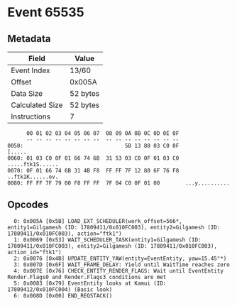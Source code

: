 # Event 65535

## Metadata

| Field           | Value    |
|-----------------|----------|
| Event Index     | 13/60    |
| Offset          | 0x005A   |
| Data Size       | 52 bytes |
| Calculated Size | 52 bytes |
| Instructions    | 7        |

```
      00 01 02 03 04 05 06 07  08 09 0A 0B 0C 0D 0E 0F
      -- -- -- -- -- -- -- --  -- -- -- -- -- -- -- --
0050:                                5B 13 80 03 C0 0F            [.....
0060: 01 03 C0 0F 01 66 74 6B  31 53 03 C0 0F 01 03 C0  .....ftk1S......
0070: 0F 01 66 74 6B 31 4B F8  FF FF 7F 12 80 6F 76 F8  ..ftk1K......ov.
0080: FF FF 7F 79 00 F8 FF FF  7F 04 C0 0F 01 00        ...y..........  
```

## Opcodes

```
  0: 0x005A [0x5B] LOAD_EXT_SCHEDULER(work_offset=566*, entity1=Gilgamesh (ID: 17809411/0x010FC003), entity2=Gilgamesh (ID: 17809411/0x010FC003), action="ftk1")
  1: 0x0069 [0x53] WAIT_SCHEDULER_TASK(entity1=Gilgamesh (ID: 17809411/0x010FC003), entity2=Gilgamesh (ID: 17809411/0x010FC003), action_id="ftk1")
  2: 0x0076 [0x4B] UPDATE_ENTITY_YAW(entity=EventEntity, yaw=15.45°*)
  3: 0x007D [0x6F] WAIT_FRAME_DELAY: Yield until WaitTime reaches zero
  4: 0x007E [0x76] CHECK_ENTITY_RENDER_FLAGS: Wait until EventEntity Render.Flags0 and Render.Flags3 conditions are met
  5: 0x0083 [0x79] EventEntity looks at Kamui (ID: 17809412/0x010FC004) (Basic look)
  6: 0x008D [0x00] END_REQSTACK()
```
